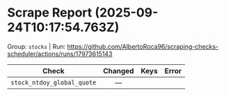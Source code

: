 # Scrape Report (2025-09-24T10:17:54.763Z)

Group: `stocks`  |  Run: https://github.com/AlbertoRoca96/scraping-checks-scheduler/actions/runs/17973615143

| Check | Changed | Keys | Error |
|---|:---:|:--|:--|
| `stock_ntdoy_global_quote` | — |  |  |
